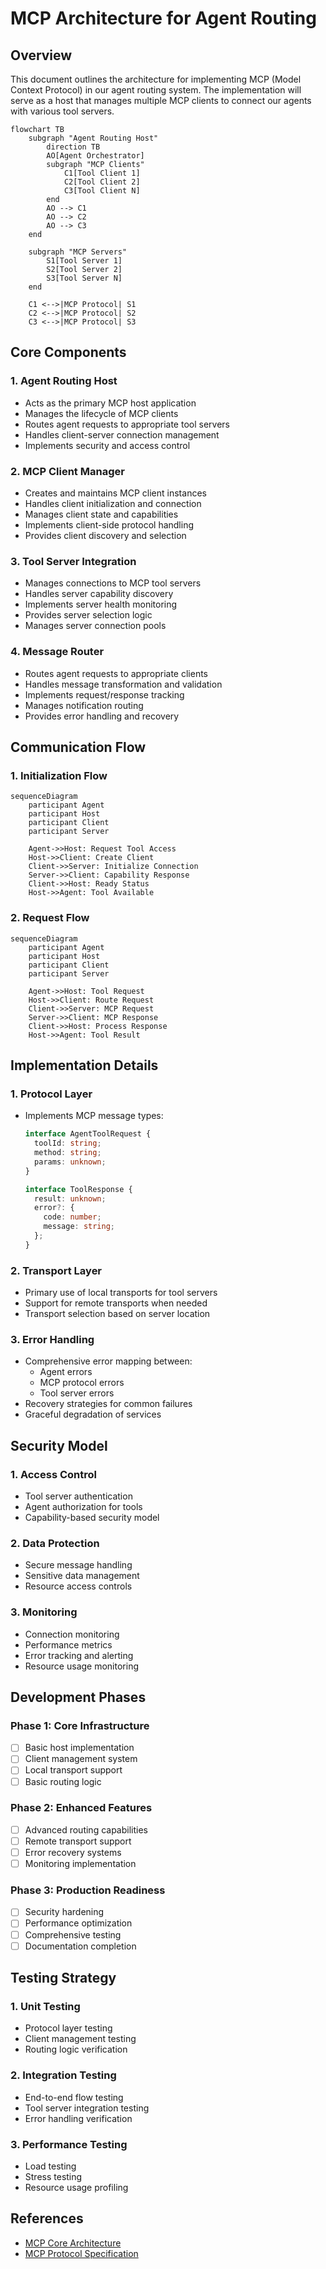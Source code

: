 # MCP Architecture for Agent Routing

## Overview

This document outlines the architecture for implementing MCP (Model Context Protocol) in our agent routing system. The implementation will serve as a host that manages multiple MCP clients to connect our agents with various tool servers.

```mermaid
flowchart TB
    subgraph "Agent Routing Host"
        direction TB
        AO[Agent Orchestrator]
        subgraph "MCP Clients"
            C1[Tool Client 1]
            C2[Tool Client 2]
            C3[Tool Client N]
        end
        AO --> C1
        AO --> C2
        AO --> C3
    end

    subgraph "MCP Servers"
        S1[Tool Server 1]
        S2[Tool Server 2]
        S3[Tool Server N]
    end

    C1 <-->|MCP Protocol| S1
    C2 <-->|MCP Protocol| S2
    C3 <-->|MCP Protocol| S3
```

## Core Components

### 1. Agent Routing Host

- Acts as the primary MCP host application
- Manages the lifecycle of MCP clients
- Routes agent requests to appropriate tool servers
- Handles client-server connection management
- Implements security and access control

### 2. MCP Client Manager

- Creates and maintains MCP client instances
- Handles client initialization and connection
- Manages client state and capabilities
- Implements client-side protocol handling
- Provides client discovery and selection

### 3. Tool Server Integration

- Manages connections to MCP tool servers
- Handles server capability discovery
- Implements server health monitoring
- Provides server selection logic
- Manages server connection pools

### 4. Message Router

- Routes agent requests to appropriate clients
- Handles message transformation and validation
- Implements request/response tracking
- Manages notification routing
- Provides error handling and recovery

## Communication Flow

### 1. Initialization Flow

```mermaid
sequenceDiagram
    participant Agent
    participant Host
    participant Client
    participant Server

    Agent->>Host: Request Tool Access
    Host->>Client: Create Client
    Client->>Server: Initialize Connection
    Server->>Client: Capability Response
    Client->>Host: Ready Status
    Host->>Agent: Tool Available
```

### 2. Request Flow

```mermaid
sequenceDiagram
    participant Agent
    participant Host
    participant Client
    participant Server

    Agent->>Host: Tool Request
    Host->>Client: Route Request
    Client->>Server: MCP Request
    Server->>Client: MCP Response
    Client->>Host: Process Response
    Host->>Agent: Tool Result
```

## Implementation Details

### 1. Protocol Layer

- Implements MCP message types:

  ```typescript
  interface AgentToolRequest {
    toolId: string;
    method: string;
    params: unknown;
  }

  interface ToolResponse {
    result: unknown;
    error?: {
      code: number;
      message: string;
    };
  }
  ```

### 2. Transport Layer

- Primary use of local transports for tool servers
- Support for remote transports when needed
- Transport selection based on server location

### 3. Error Handling

- Comprehensive error mapping between:
  - Agent errors
  - MCP protocol errors
  - Tool server errors
- Recovery strategies for common failures
- Graceful degradation of services

## Security Model

### 1. Access Control

- Tool server authentication
- Agent authorization for tools
- Capability-based security model

### 2. Data Protection

- Secure message handling
- Sensitive data management
- Resource access controls

### 3. Monitoring

- Connection monitoring
- Performance metrics
- Error tracking and alerting
- Resource usage monitoring

## Development Phases

### Phase 1: Core Infrastructure

- [ ] Basic host implementation
- [ ] Client management system
- [ ] Local transport support
- [ ] Basic routing logic

### Phase 2: Enhanced Features

- [ ] Advanced routing capabilities
- [ ] Remote transport support
- [ ] Error recovery systems
- [ ] Monitoring implementation

### Phase 3: Production Readiness

- [ ] Security hardening
- [ ] Performance optimization
- [ ] Comprehensive testing
- [ ] Documentation completion

## Testing Strategy

### 1. Unit Testing

- Protocol layer testing
- Client management testing
- Routing logic verification

### 2. Integration Testing

- End-to-end flow testing
- Tool server integration testing
- Error handling verification

### 3. Performance Testing

- Load testing
- Stress testing
- Resource usage profiling

## References

- [MCP Core Architecture](mcp/concepts/architecture.mdx)
- [MCP Protocol Specification](https://spec.modelcontextprotocol.io)
